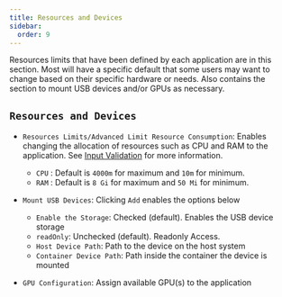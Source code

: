 ```yaml
---
title: Resources and Devices
sidebar:
  order: 9
---
```


Resources limits that have been defined by each application are in this section. Most will have a specific default that some users may want to change based on their specific hardware or needs. Also contains the section to mount USB devices and/or GPUs as necessary.

## `Resources and Devices`

- `Resources Limits/Advanced Limit Resource Consumption`: Enables changing the allocation of resources such as CPU and RAM to the application. See [Input Validation](/platforms/scale/validation) for more information.
  - `CPU` : Default is `4000m` for maximum and `10m` for minimum.
  - `RAM` : Default is `8 Gi` for maximum and `50 Mi` for minimum.
- `Mount USB Devices`: Clicking `Add` enables the options below

  - `Enable the Storage`: Checked (default). Enables the USB device storage
  - `readOnly`: Unchecked (default). Readonly Access.
  - `Host Device Path`: Path to the device on the host system
  - `Container Device Path`: Path inside the container the device is mounted

- `GPU Configuration`: Assign available GPU(s) to the application
